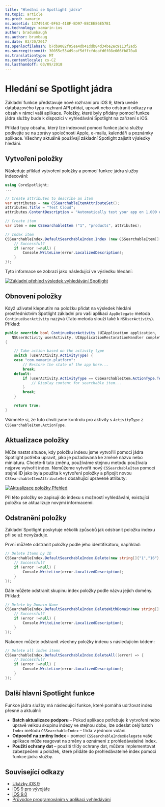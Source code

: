 ```yaml
---
title: "Hledání se Spotlight jádra"
ms.topic: article
ms.prod: xamarin
ms.assetid: 1374914C-0F63-41BF-BD97-EBCEE86E57B1
ms.technology: xamarin-ios
author: bradumbaugh
ms.author: brumbaug
ms.date: 03/20/2017
ms.openlocfilehash: b7db9082f05ea4db41ddb84d34be2ec9113f2ad5
ms.sourcegitcommit: 30055c534d9caf5dffcfdeafd6f08e666fb870a8
ms.translationtype: MT
ms.contentlocale: cs-CZ
ms.lasthandoff: 03/09/2018
---
```

# <a name="search-with-core-spotlight"></a>Hledání se Spotlight jádra

Základní funkce představuje nové rozhraní pro iOS 9, která uvede databázového typu rozhraní API přidat, upravit nebo odstranit odkazy na obsah v rámci vaší aplikace. Položky, které byly přidány pomocí funkce jádra služby bude k dispozici v vyhledávání Spotlight na zařízení s iOS.

Příklad typy obsahu, který lze indexovat pomocí funkce jádra služby podívejte se na zprávy společnosti Apple, e-mailu, kalendáři a poznámky aplikace. Všechny aktuálně používají základní Spotlight zajistit výsledky hledání.

## <a name="creating-an-item"></a>Vytvoření položky

Následuje příklad vytvoření položky a pomocí funkce jádra služby indexování:

```csharp
using CoreSpotlight;
...

// Create attributes to describe an item
var attributes = new CSSearchableItemAttributeSet();
attributes.Title = "Test Cloud";
attributes.ContentDescription = "Automatically test your app on 1,000 devices in the cloud.";

// Create item
var item = new CSSearchableItem ("1", "products", attributes);

// Index item
CSSearchableIndex.DefaultSearchableIndex.Index (new CSSearchableItem[]{ item }, (error) => {
    // Successful?
    if (error !=null) {
        Console.WriteLine(error.LocalizedDescription);
    }
});
```

Tyto informace se zobrazí jako následující ve výsledku hledání:

[![](corespotlight-images/corespotlight01.png "Základní přehled výsledek vyhledávání Spotlight")](corespotlight-images/corespotlight01.png#lightbox)

## <a name="restoring-an-item"></a>Obnovení položky

Když uživatel klepnutím na položku přidat na výsledek hledání prostřednictvím Spotlight základní pro vaši aplikaci `AppDelegate` metoda `ContinueUserActivity` nazývá (Tato metoda slouží také k `NSUserActivity`). Příklad:

```csharp
public override bool ContinueUserActivity (UIApplication application,
   NSUserActivity userActivity, UIApplicationRestorationHandler completionHandler)
{

    // Take action based on the activity type
    switch (userActivity.ActivityType) {
    case "com.xamarin.platform":
        // Restore the state of the app here...
        break;
    default:
        if (userActivity.ActivityType == CSSearchableItem.ActionType.ToString ()) {
            // Display content for searchable item...
        }
        break;
    }

    return true;
}
```

Všimněte si, že tuto chvíli jsme kontrolu pro aktivity s `ActivityType` z `CSSearchableItem.ActionType`.

## <a name="updating-an-item"></a>Aktualizace položky

Může nastat situace, kdy položku indexu jsme vytvořili pomocí jádra Spotlight potřeba upravit, jako je požadovaná ke změně názvu nebo miniaturu. Chcete-li tuto změnu, používáme stejnou metodu používala nejprve vytvořit index.
Nemůžeme vytvořit nový `CSSearchableItem` pomocí stejné ID jako byla použita k vytvoření položky a připojit novou `CSSearchableItemAttributeSet` obsahující upravené atributy:

[![](corespotlight-images/corespotlight02.png "Aktualizace položky Přehled")](corespotlight-images/corespotlight02.png#lightbox)

Při této položky se zapisují do indexu s možností vyhledávání, existující položku se aktualizuje novými informacemi.

## <a name="deleting-an-item"></a>Odstranění položky

Základní Spotlight poskytuje několik způsobů jak odstranit položku indexu při se už nevyžaduje.

První můžete odstranit položky podle jeho identifikátoru, například:

```csharp
// Delete Items by ID
CSSearchableIndex.DefaultSearchableIndex.Delete(new string[]{"1","16"},(error) => {
    // Successful?
    if (error !=null) {
        Console.WriteLine(error.LocalizedDescription);
    }
});
```

Dále můžete odstranit skupinu index položky podle názvu jejich domény. Příklad:

```csharp
// Delete by Domain Name
CSSearchableIndex.DefaultSearchableIndex.DeleteWithDomain(new string[]{"domain-name"},(error) => {
    // Successful?
    if (error !=null) {
        Console.WriteLine(error.LocalizedDescription);
    }
});
```

Nakonec můžete odstranit všechny položky indexu s následujícím kódem:

```csharp
// Delete all index items
CSSearchableIndex.DefaultSearchableIndex.DeleteAll((error) => {
    // Successful?
    if (error !=null) {
        Console.WriteLine(error.LocalizedDescription);
    }
});
```
## <a name="additional-core-spotlight-features"></a>Další hlavní Spotlight funkce

Funkce jádra služby má následující funkce, které pomáhá udržovat index přesné a aktuální:

- **Batch aktualizace podporu** – Pokud aplikace potřebuje k vytvoření nebo úpravě velkou skupinu indexy ve stejnou dobu, lze odeslat celý batch `Index` metodu `CSSearchableIndex` – třída v jednom volání.
- **Odpověď na změny Index** – pomocí `CSSearchableIndexDelegate` vaše aplikace může reagovat na změny a oznámení z prohledávatelné index.
- **Použití ochrany dat** – použití třídy ochrany dat, můžete implementovat zabezpečení u položek, které přidáte do prohledávatelné index pomocí funkce jádra služby.



## <a name="related-links"></a>Související odkazy

- [Ukázky iOS 9](https://developer.xamarin.com/samples/ios/iOS9/)
- [iOS 9 pro vývojáře](https://developer.apple.com/ios/pre-release/)
- [iOS 9.0](https://developer.apple.com/library/prerelease/ios/releasenotes/General/WhatsNewIniOS/Articles/iOS9.html)
- [Průvodce programováním v aplikaci vyhledávání](https://developer.apple.com/library/prerelease/ios/documentation/General/Conceptual/AppSearch/index.html#//apple_ref/doc/uid/TP40016308)
